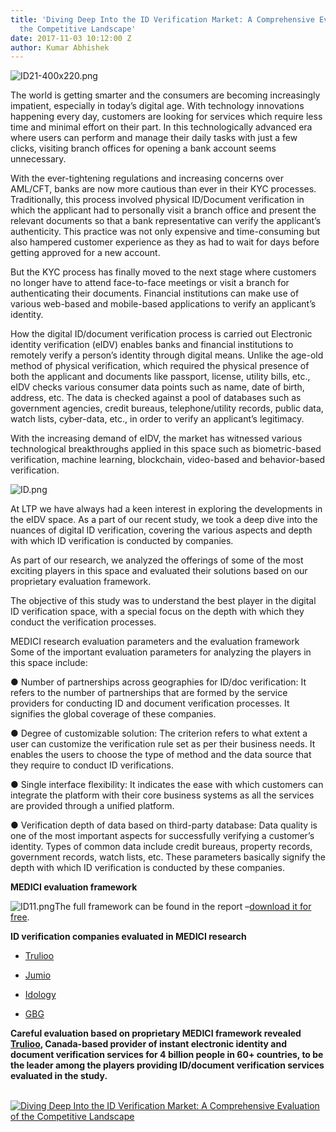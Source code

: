 ```yaml
---
title: 'Diving Deep Into the ID Verification Market: A Comprehensive Evaluation of
  the Competitive Landscape'
date: 2017-11-03 10:12:00 Z
author: Kumar Abhishek
---
```


![ID21-400x220.png](/uploads/ID21-400x220.png)

The world is getting smarter and the consumers are becoming increasingly impatient, especially in today’s digital age. With technology innovations happening every day, customers are looking for services which require less time and minimal effort on their part. In this technologically advanced era where users can perform and manage their daily tasks with just a few clicks, visiting branch offices for opening a bank account seems unnecessary. <!-- more -->

With the ever-tightening regulations and increasing concerns over AML/CFT, banks are now more cautious than ever in their KYC processes. Traditionally, this process involved physical ID/Document verification in which the applicant had to personally visit a branch office and present the relevant documents so that a bank representative can verify the applicant’s authenticity. This practice was not only expensive and time-consuming but also hampered customer experience as they as had to wait for days before getting approved for a new account.

But the KYC process has finally moved to the next stage where customers no longer have to attend face-to-face meetings or visit a branch for authenticating their documents. Financial institutions can make use of various web-based and mobile-based applications to verify an applicant’s identity.

How the digital ID/document verification process is carried out
Electronic identity verification (eIDV) enables banks and financial institutions to remotely verify a person’s identity through digital means. Unlike the age-old method of physical verification, which required the physical presence of both the applicant and documents like passport, license, utility bills, etc., eIDV checks various consumer data points such as name, date of birth, address, etc. The data is checked against a pool of databases such as government agencies, credit bureaus, telephone/utility records, public data, watch lists, cyber-data, etc., in order to verify an applicant’s legitimacy.

With the increasing demand of eIDV, the market has witnessed various technological breakthroughs applied in this space such as biometric-based verification, machine learning, blockchain, video-based and behavior-based verification.

![ID.png](/uploads/ID.png)

At LTP we have always had a keen interest in exploring the developments in the eIDV space. As a part of our recent study, we took a deep dive into the nuances of digital ID verification, covering the various aspects and depth with which ID verification is conducted by companies.

As part of our research, we analyzed the offerings of some of the most exciting players in this space and evaluated their solutions based on our proprietary evaluation framework.

The objective of this study was to understand the best player in the digital ID verification space, with a special focus on the depth with which they conduct the verification processes.

MEDICI research evaluation parameters and the evaluation framework
Some of the important evaluation parameters for analyzing the players in this space include:

● Number of partnerships across geographies for ID/doc verification: It refers to the number of partnerships that are formed by the service providers for conducting ID and document verification processes. It signifies the global coverage of these companies.

● Degree of customizable solution: The criterion refers to what extent a user can customize the verification rule set as per their business needs. It enables the users to choose the type of method and the data source that they require to conduct ID verifications.

● Single interface flexibility: It indicates the ease with which customers can integrate the platform with their core business systems as all the services are provided through a unified platform.

● Verification depth of data based on third-party database: Data quality is one of the most important aspects for successfully verifying a customer’s identity. Types of common data include credit bureaus, property records, government records, watch lists, etc. These parameters basically signify the depth with which ID verification is conducted by these companies.

**MEDICI evaluation framework**

![ID11.png](/uploads/ID11.png)The full framework can be found in the report –[download it for free](https://medici.letstalkpayments.com/research-categories/digital-id-verification-competitive-analysis-of-key-players).

**ID verification companies evaluated in MEDICI research**

* [Trulioo](https://www.trulioo.com/)

* [Jumio](https://www.jumio.com/)

* [Idology](http://www.idology.com/)

* [GBG](https://www.gbgplc.com/)

**Careful evaluation based on proprietary MEDICI framework revealed [Trulioo](https://www.trulioo.com/), Canada-based provider of instant electronic identity and document verification services for 4 billion people in 60\+ countries, to be the leader among the players providing ID/document verification services evaluated in the study.**

[\
![Diving Deep Into the ID Verification Market: A Comprehensive Evaluation of the Competitive Landscape ](https://n6zgo3se7pe2sazc62u1v9qe-wpengine.netdna-ssl.com/wp-content/uploads/2017/11/button1.png)](https://medici.letstalkpayments.com/research-categories/digital-id-verification-competitive-analysis-of-key-players)